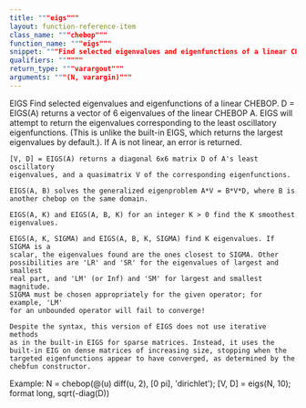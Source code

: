 ```yaml
---
title: """eigs"""
layout: function-reference-item
class_name: """chebop"""
function_name: """eigs"""
snippet: """Find selected eigenvalues and eigenfunctions of a linear CHEBOP."""
qualifiers: """"""
return_type: """varargout"""
arguments: """(N, varargin)"""
---
```


 EIGS   Find selected eigenvalues and eigenfunctions of a linear CHEBOP.
    D = EIGS(A) returns a vector of 6 eigenvalues of the linear CHEBOP A. EIGS
    will attempt to return the eigenvalues corresponding to the least
    oscillatory eigenfunctions. (This is unlike the built-in EIGS, which returns
    the largest eigenvalues by default.). If A is not linear, an error is
    returned.
 
    [V, D] = EIGS(A) returns a diagonal 6x6 matrix D of A's least oscillatory
    eigenvalues, and a quasimatrix V of the corresponding eigenfunctions.
 
    EIGS(A, B) solves the generalized eigenproblem A*V = B*V*D, where B is
    another chebop on the same domain.
 
    EIGS(A, K) and EIGS(A, B, K) for an integer K > 0 find the K smoothest
    eigenvalues.
 
    EIGS(A, K, SIGMA) and EIGS(A, B, K, SIGMA) find K eigenvalues. If SIGMA is a
    scalar, the eigenvalues found are the ones closest to SIGMA. Other
    possibilities are 'LR' and 'SR' for the eigenvalues of largest and smallest
    real part, and 'LM' (or Inf) and 'SM' for largest and smallest magnitude.
    SIGMA must be chosen appropriately for the given operator; for example, 'LM'
    for an unbounded operator will fail to converge!
 
    Despite the syntax, this version of EIGS does not use iterative methods
    as in the built-in EIGS for sparse matrices. Instead, it uses the
    built-in EIG on dense matrices of increasing size, stopping when the 
    targeted eigenfunctions appear to have converged, as determined by the
    chebfun constructor.
 
  Example:
    N = chebop(@(u) diff(u, 2), [0 pi], 'dirichlet');
    [V, D] = eigs(N, 10);
    format long, sqrt(-diag(D))  